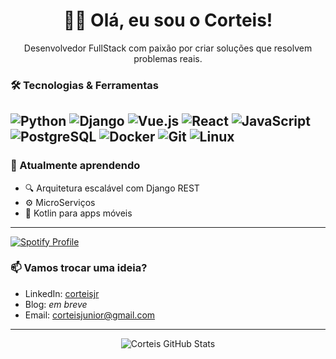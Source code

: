 <h1 align="center">👋🏽 Olá, eu sou o Corteis!</h1>
<p align="center">
  Desenvolvedor FullStack com paixão por criar soluções que resolvem problemas reais.
</p>


### 🛠️ Tecnologias & Ferramentas

![Python](https://img.shields.io/badge/-Python-05122A?style=flat&logo=python)
![Django](https://img.shields.io/badge/-Django-092E20?style=flat&logo=django)
![Vue.js](https://img.shields.io/badge/-Vue.js-4FC08D?style=flat&logo=vue.js)
![React](https://img.shields.io/badge/-React-61DAFB?style=flat&logo=react)
![JavaScript](https://img.shields.io/badge/-JavaScript-F7DF1E?style=flat&logo=javascript)
![PostgreSQL](https://img.shields.io/badge/-PostgreSQL-336791?style=flat&logo=postgresql)
![Docker](https://img.shields.io/badge/-Docker-2496ED?style=flat&logo=docker)
![Git](https://img.shields.io/badge/-Git-F05032?style=flat&logo=git)
![Linux](https://img.shields.io/badge/-Linux-FCC624?style=flat&logo=linux)
---

### 🌱 Atualmente aprendendo

- 🔍 Arquitetura escalável com Django REST
- ⚙️ MicroServiços
- 📲 Kotlin para apps móveis

---

[![Spotify Profile](https://spotify-github-profile.kittinanx.com/api/view.svg?uid=31rnr7s55omnshvav4cgfmkwqfd4&cover_image=true&theme=novatorem&show_offline=false&background_color=121212&interchange=false&bar_color=53b14f&bar_color_cover=false)](https://spotify-github-profile.kittinanx.com/api/view.svg?uid=31rnr7s55omnshvav4cgfmkwqfd4&redirect=true)


### 📫 Vamos trocar uma ideia?

- LinkedIn: [corteisjr](https://www.linkedin.com/in/corteisjr)
- Blog: _em breve_
- Email: corteisjunior@gmail.com

---

<p align="center">
  <img src="https://github-readme-stats.vercel.app/api?username=corteisjr&show_icons=true&theme=dracula" alt="Corteis GitHub Stats" />
</p>
